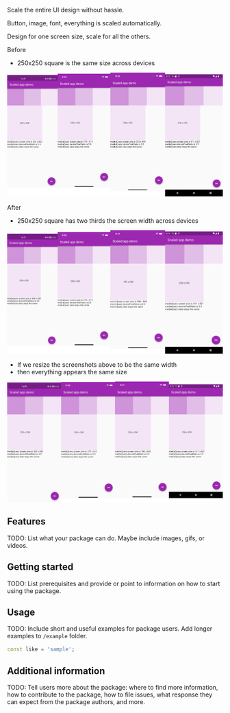 <!-- 
This README describes the package. If you publish this package to pub.dev,
this README's contents appear on the landing page for your package.

For information about how to write a good package README, see the guide for
[writing package pages](https://dart.dev/guides/libraries/writing-package-pages). 

For general information about developing packages, see the Dart guide for
[creating packages](https://dart.dev/guides/libraries/create-library-packages)
and the Flutter guide for
[developing packages and plugins](https://flutter.dev/developing-packages). 
-->

Scale the entire UI design without hassle.

Button, image, font, everything is scaled automatically.

Design for one screen size, scale for all the others.

Before
- 250x250 square is the same size across devices

![Screenshots of the same design before scaling](https://github.com/LastMonopoly/scaled_app/blob/master/doc/Before.png "Screenshots before scaling")
  
After
- 250x250 square has two thirds the screen width across devices

![Screenshots of the same design after scaling](https://github.com/LastMonopoly/scaled_app/blob/master/doc/After.png "Screenshots after scaling")

- If we resize the screenshots above to be the same width
- then everything appears the same size

![Resized screenshots of the same design after scaling](https://github.com/LastMonopoly/scaled_app/blob/master/doc/After_2.png "Resized screenshots after scaling")


## Features

TODO: List what your package can do. Maybe include images, gifs, or videos.

## Getting started

TODO: List prerequisites and provide or point to information on how to
start using the package.

## Usage

TODO: Include short and useful examples for package users. Add longer examples
to `/example` folder. 

```dart
const like = 'sample';
```

## Additional information

TODO: Tell users more about the package: where to find more information, how to 
contribute to the package, how to file issues, what response they can expect 
from the package authors, and more.
